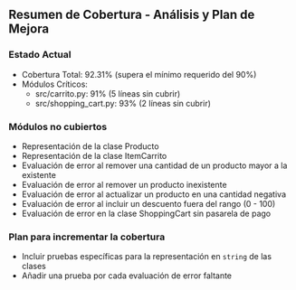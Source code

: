 ## Resumen de Cobertura - Análisis y Plan de Mejora

### Estado Actual

-   Cobertura Total: 92.31% (supera el mínimo requerido del 90%)
-   Módulos Críticos:
    -   src/carrito.py: 91% (5 líneas sin cubrir)
    -   src/shopping_cart.py: 93% (2 líneas sin cubrir)

### Módulos no cubiertos

-   Representación de la clase Producto
-   Representación de la clase ItemCarrito
-   Evaluación de error al remover una cantidad de un producto mayor a la existente
-   Evaluación de error al remover un producto inexistente
-   Evaluación de error al actualizar un producto en una cantidad negativa
-   Evaluación de error al incluir un descuento fuera del rango (0 - 100)
-   Evaluación de error en la clase ShoppingCart sin pasarela de pago

### Plan para incrementar la cobertura

-   Incluir pruebas específicas para la representación en `string` de las clases
-   Añadir una prueba por cada evaluación de error faltante
